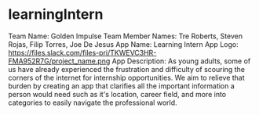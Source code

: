 # learningIntern
Team Name: Golden Impulse
Team Member Names: Tre Roberts, Steven Rojas, Filip Torres, Joe De Jesus
App Name: Learning Intern
App Logo: https://files.slack.com/files-pri/TKWEVC3HR-FMA952R7G/project_name.png
App Description: As young adults, some of us have already experienced the frustration and difficulty of scouring the corners of the internet for internship opportunities. We aim to relieve that burden by creating an app that clarifies all the important information a person would need such as it's location, career field, and more into categories to easily navigate the professional world.
